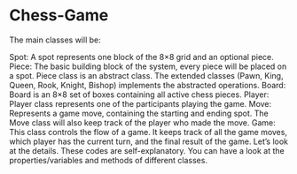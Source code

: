 # Chess-Game

The main classes will be:

Spot: A spot represents one block of the 8×8 grid and an optional piece.
Piece: The basic building block of the system, every piece will be placed on a spot. Piece class is an abstract class. The extended classes (Pawn, King, Queen, Rook, Knight, Bishop) implements the abstracted operations.
Board: Board is an 8×8 set of boxes containing all active chess pieces.
Player: Player class represents one of the participants playing the game.
Move: Represents a game move, containing the starting and ending spot. The Move class will also keep track of the player who made the move.
Game: This class controls the flow of a game. It keeps track of all the game moves, which player has the current turn, and the final result of the game.
Let’s look at the details. These codes are self-explanatory. You can have a look at the properties/variables and methods of different classes.
